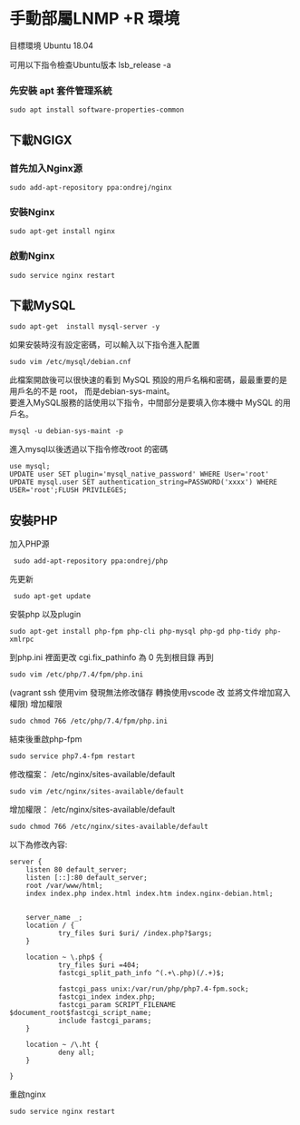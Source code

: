 # 手動部屬LNMP +R 環境

目標環境 Ubuntu 18.04

可用以下指令檢查Ubuntu版本
lsb_release -a

### 先安裝 apt 套件管理系統

    sudo apt install software-properties-common

## 下載NGIGX

### 首先加入Nginx源

    sudo add-apt-repository ppa:ondrej/nginx 

### 安裝Nginx

    sudo apt-get install nginx 
    
### 啟動Nginx    

    sudo service nginx restart
    
## 下載MySQL

    sudo apt-get  install mysql-server -y
    
    
如果安裝時沒有設定密碼，可以輸入以下指令進入配置

    sudo vim /etc/mysql/debian.cnf
    
此檔案開啟後可以很快速的看到 MySQL 預設的用戶名稱和密碼，最最重要的是用戶名的不是 root，
而是debian-sys-maint。    
要進入MySQL服務的話使用以下指令，中間部分是要填入你本機中 MySQL 的用戶名。

    mysql -u debian-sys-maint -p

進入mysql以後透過以下指令修改root 的密碼

    use mysql;
    UPDATE user SET plugin='mysql_native_password' WHERE User='root'
    UPDATE mysql.user SET authentication_string=PASSWORD('xxxx') WHERE USER='root';FLUSH PRIVILEGES;
   
## 安裝PHP
加入PHP源

     sudo add-apt-repository ppa:ondrej/php

先更新

     sudo apt-get update

安裝php 以及plugin

    sudo apt-get install php-fpm php-cli php-mysql php-gd php-tidy php-xmlrpc
    

到php.ini 裡面更改 cgi.fix_pathinfo 為 0
先到根目錄 再到

    sudo vim /etc/php/7.4/fpm/php.ini
    
(vagrant ssh 使用vim 發現無法修改儲存  轉換使用vscode 改 並將文件增加寫入權限)
增加權限 

    sudo chmod 766 /etc/php/7.4/fpm/php.ini
    
結束後重啟php-fpm

    sudo service php7.4-fpm restart
    
修改檔案： /etc/nginx/sites-available/default

    sudo vim /etc/nginx/sites-available/default
    
增加權限： /etc/nginx/sites-available/default    

    sudo chmod 766 /etc/nginx/sites-available/default
    
以下為修改內容:

    server {
        listen 80 default_server;
        listen [::]:80 default_server;
        root /var/www/html;
        index index.php index.html index.htm index.nginx-debian.html;

 
        server_name _;
        location / {
                try_files $uri $uri/ /index.php?$args;
        }

        location ~ \.php$ {
                try_files $uri =404;
                fastcgi_split_path_info ^(.+\.php)(/.+)$;
 
                fastcgi_pass unix:/var/run/php/php7.4-fpm.sock;
                fastcgi_index index.php;
                fastcgi_param SCRIPT_FILENAME $document_root$fastcgi_script_name;
                include fastcgi_params;
        }

        location ~ /\.ht {
                deny all;
        }

    }
    
重啟nginx

    sudo service nginx restart
